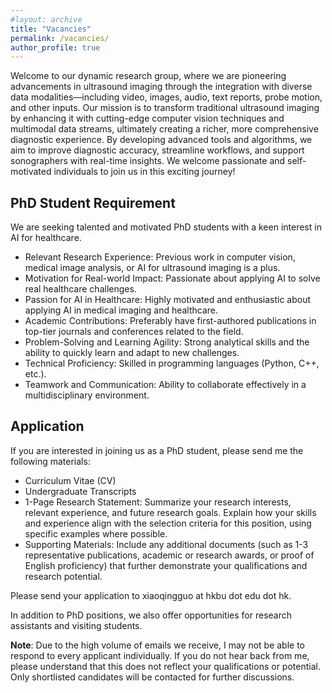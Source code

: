```yaml
---
#layout: archive
title: "Vacancies"
permalink: /vacancies/
author_profile: true
---
```


Welcome to our dynamic research group, where we are pioneering advancements in ultrasound imaging through the integration with diverse data modalities—including video, images, audio, text reports, probe motion, and other inputs. Our mission is to transform traditional ultrasound imaging by enhancing it with cutting-edge computer vision techniques and multimodal data streams, ultimately creating a richer, more comprehensive diagnostic experience. By developing advanced tools and algorithms, we aim to improve diagnostic accuracy, streamline workflows, and support sonographers with real-time insights. We welcome passionate and self-motivated individuals to join us in this exciting journey!

## PhD Student Requirement

We are seeking talented and motivated PhD students with a keen interest in AI for healthcare. 

* Relevant Research Experience: Previous work in computer vision, medical image analysis, or AI for ultrasound imaging is a plus.
* Motivation for Real-world Impact: Passionate about applying AI to solve real healthcare challenges.
* Passion for AI in Healthcare: Highly motivated and enthusiastic about applying AI in medical imaging and healthcare.
* Academic Contributions: Preferably have first-authored publications in top-tier journals and conferences related to the field.
* Problem-Solving and Learning Agility: Strong analytical skills and the ability to quickly learn and adapt to new challenges.
* Technical Proficiency: Skilled in programming languages (Python, C++, etc.).
* Teamwork and Communication: Ability to collaborate effectively in a multidisciplinary environment.

## Application

If you are interested in joining us as a PhD student, please send me the following materials:

* Curriculum Vitae (CV)
* Undergraduate Transcripts
* 1-Page Research Statement: Summarize your research interests, relevant experience, and future research goals. Explain how your skills and experience align with the selection criteria for this position, using specific examples where possible.
* Supporting Materials: Include any additional documents (such as 1-3 representative publications, academic or research awards, or proof of English proficiency) that further demonstrate your qualifications and research potential.

Please send your application to xiaoqingguo at hkbu dot edu dot hk.

In addition to PhD positions, we also offer opportunities for research assistants and visiting students.

**Note**: Due to the high volume of emails we receive, I may not be able to respond to every applicant individually. If you do not hear back from me, please understand that this does not reflect your qualifications or potential. Only shortlisted candidates will be contacted for further discussions.
